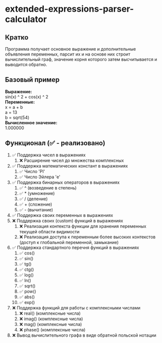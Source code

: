 # extended-expressions-parser-calculator

## Кратко
Программа получает основное выражение и дополнительные объявления переменных, парсит их и на основе них строит вычислительный граф, значение корня которого затем высчитывается и выводится обратно.

## Базовый пример 
<b>Выражение:</b><br>
sin(x) ^ 2 + cos(x) ^ 2<br>
<b>Переменные:</b><br>
x = a + b<br>
a = 13<br>
b = sqrt(54)<br>
<b>Вычисленное значение:</b><br>
1.000000<br>

## Функционал (✅ - реализовано)
<ol type='1'>
  <li>✅ Поддержка чисел в выражениях
    <ol type='1'>
      <li>❌ Расширение чисел до множества комплексных</li>
    </ol>
  </li>
  <li>✅ Поддержка математических констант в выражениях
    <ol type='1'>
      <li>✅ Число 'PI'</li>
      <li>✅ Число Эйлера 'e'</li>
    </ol>
  </li>
  <li>✅ Поддержка бинарных операторов в выражениях
    <ol type='1'>
      <li>✅ ^ (возведение в степень)</li>
      <li>✅ * (умножение)</li>
      <li>✅ / (деление)</li>
      <li>✅ + (сложение)</li>
      <li>✅ - (вычитание)</li>
    </ol>
  </li>
  <li>✅ Поддержка своих переменных в выражениях</li>
  <li>❌ Поддержка своих (custom) функций в выражениях
    <ol type='1'>
      <li>❌ Реализация контекста функции для хранения переменных текущей области видимости</li>
      <li>❌ Реализация доступа к переменным более высоких контекстов (доступ к глобальной переменной, замыкание)</li>
    </ol>
  </li>
  <li>✅ Поддержка стандартного перечня функций в выражениях
    <ol type='1'>
      <li>✅ cos()</li>
      <li>✅ sin()</li>
      <li>✅ tg()</li>
      <li>✅ ctg()</li>
      <li>✅ log()</li>
      <li>✅ ln()</li>
      <li>✅ sqrt()</li>
      <li>✅ pow()</li>
      <li>✅ abs()</li>
      <li>✅ exp()</li>
    </ol>
  <li>❌ Поддержка функций для работы с комплексными числами
    <ol type='1'>
      <li>❌ real() (комплексные числа)</li>
      <li>❌ imag() (комплексные числа)</li>
      <li>❌ mag() (комплексные числа)</li>
      <li>❌ phase() (комплексные числа)</li>
    </ol>
  </li>
  <li>❌ Вывод вычислительного графа в виде обратной польской нотации</li>
</ol>
